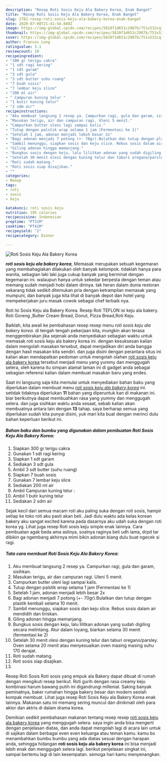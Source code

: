 ```yaml
---
description: "Resep Roti Sosis Keju Ala Bakery Korea, Enak Banget"
title: "Resep Roti Sosis Keju Ala Bakery Korea, Enak Banget"
slug: 2782-resep-roti-sosis-keju-ala-bakery-korea-enak-banget
date: 2020-07-08T21:41:54.840Z
image: https://img-global.cpcdn.com/recipes/5810f1d651c2987b/751x532cq70/roti-sosis-keju-ala-bakery-korea-foto-resep-utama.jpg
thumbnail: https://img-global.cpcdn.com/recipes/5810f1d651c2987b/751x532cq70/roti-sosis-keju-ala-bakery-korea-foto-resep-utama.jpg
cover: https://img-global.cpcdn.com/recipes/5810f1d651c2987b/751x532cq70/roti-sosis-keju-ala-bakery-korea-foto-resep-utama.jpg
author: Frances Long
ratingvalue: 3.1
reviewcount: 10
recipeingredient:
- "300 gr terigu cakra"
- "1 sdt ragi kering"
- "1 sdt garam"
- "3 sdt gula"
- "3 sdt butter suhu ruang"
- "7 buah sosis"
- "7 lembar keju slice"
- "200 ml air"
- " Campuran kuning telur "
- "1 butir kuning telur"
- "2 sdm air"
recipeinstructions:
- "Aku membuat langsung 2 resep ya. Campurkan ragi, gula dan garam, sisihkan."
- "Masukan terigu, air dan campuran ragi. Uleni 5 menit."
- "Campurkan butter uleni lagi sampai kalis."
- "Tutup dengan palstik wrap selama 1 jam (Fermentasi ke 1)"
- "Setelah 1 jam, adonan menjadi lebih besar 2x"
- "Bagi adonan menjadi 7 potong (+- 70gr).Bulatkan dan tutup dengan plastik kembali selama 10 menit."
- "Sambil menunggu, siapkan sosis dan keju slice. Rebus sosis dalam air mendidih dan tiriskan."
- "Giling adonan hingga memanjang."
- "Bungkus sosis dengan keju, lalu lilitkan adonan yang sudah digiling secara melintang. Atur dalam loyang, biarkan selama 30 menit (fermentasi ke 2)"
- "Setelah 30 menit olesi dengan kuning telur dan taburi oregano/parsley. Oven selama 20 menit atau menyesuaikan oven masing masing suhu 170 derajat."
- "Roti sudah matang."
- "Roti sosis siap disajikan."
- ""
categories:
- Resep
tags:
- roti
- sosis
- keju

katakunci: roti sosis keju 
nutrition: 195 calories
recipecuisine: Indonesian
preptime: "PT31M"
cooktime: "PT41M"
recipeyield: "2"
recipecategory: Dinner

---
```



![Roti Sosis Keju Ala Bakery Korea](https://img-global.cpcdn.com/recipes/5810f1d651c2987b/751x532cq70/roti-sosis-keju-ala-bakery-korea-foto-resep-utama.jpg)

<b><i>roti sosis keju ala bakery korea</i></b>, Memasak merupakan sebuah kegemaran yang membahagiakan dilakukan oleh banyak kelompok. tidaklah hanya para wanita, sebagian laki laki juga cukup banyak yang berminat dengan kegemaran ini. walaupun hanya untuk sekedar berpesta dengan teman atau memang sudah menjadi hobi dalam dirinya. tak heran dalam dunia restoran sekarang tidak sedikit ditemukan pria dengan ketrampilan memasak yang mumpuni, dan banyak juga kita lihat di banyak depot dan hotel yang mempekerjakan juru masak cowok sebagai chef terbaik nya.

Roti Isi Sosis Keju ala Bakery Korea. Resep Roti TEFLON isi keju ala bakery. Roti Goreng ,Butter Cream Bread, Donut, Pizza Bread,Roti Keju.

Baiklah, kita awali ke pembahasan resep resep menu <i>roti sosis keju ala bakery korea</i>. di tengah tengah pekerjaan kita, mungkin akan terasa menggembirakan jika sejenak anda menyediakan sebagian waktu untuk memasak roti sosis keju ala bakery korea ini. dengan kesuksesan kalian dalam mengolah masakan tersebut, dapat menjadikan diri anda bangga dengan hasil masakan kita sendiri. dan juga disini dengan perantara situs ini kalian akan mendapatkan pedoman untuk mengolah olahan <u>roti sosis keju ala bakery korea</u> tersebut menjadi menu yang yummy dan menggugah selera, oleh karena itu simpan alamat laman ini di gadget anda sebagai sebagian referensi kalian dalam membuat masakan baru yang endes.


Saat ini langsung saja kita memulai untuk menyediakan bahan baku yang diperlukan dalam membuat menu <u><i>roti sosis keju ala bakery korea</i></u> ini. setidak tidaknya diperlukan <b>11</b> bahan yang diperuntuk kan di makanan ini. biar berikutnya dapat membuahkan rasa yang yummy dan menggugah selera. dan juga sisihkan waktu anda sesaat, sebab kalian akan membuatnya antara lain dengan <b>13</b> tahap. saya berharap semua yang diperlukan sudah kita punyai disini, yuk mari kita buat dengan merinci dulu bahan keperluan berikut ini.

<!--inarticleads1-->

##### Bahan baku dan bumbu yang digunakan dalam pembuatan Roti Sosis Keju Ala Bakery Korea:

1. Siapkan 300 gr terigu cakra
1. Gunakan 1 sdt ragi kering
1. Siapkan 1 sdt garam
1. Sediakan 3 sdt gula
1. Ambil 3 sdt butter (suhu ruang)
1. Siapkan 7 buah sosis
1. Gunakan 7 lembar keju slice
1. Sediakan 200 ml air
1. Ambil  Campuran kuning telur :
1. Ambil 1 butir kuning telur
1. Sediakan 2 sdm air


Sejak kecil dari semua macam roti aku paling suka dengan roti sosis, hampir setiap ke toko roti aku pasti akan beli. Jadi dulu waktu ada kelas korean bakery aku sangat excited karena pada dasarnya aku udah suka dengan roti korea yg. Lihat juga resep Roti sosis keju simple enak lainnya. Cara pembuatan agak beda ama aslinya, soalnya raginya beli udh lama, drpd tar dibikin ga ngembang akhirnya mimi bikin adonan biang dulu buat ngecek si ragi. 

<!--inarticleads2-->

##### Tata cara membuat Roti Sosis Keju Ala Bakery Korea:

1. Aku membuat langsung 2 resep ya. Campurkan ragi, gula dan garam, sisihkan.
1. Masukan terigu, air dan campuran ragi. Uleni 5 menit.
1. Campurkan butter uleni lagi sampai kalis.
1. Tutup dengan palstik wrap selama 1 jam (Fermentasi ke 1)
1. Setelah 1 jam, adonan menjadi lebih besar 2x
1. Bagi adonan menjadi 7 potong (+- 70gr).Bulatkan dan tutup dengan plastik kembali selama 10 menit.
1. Sambil menunggu, siapkan sosis dan keju slice. Rebus sosis dalam air mendidih dan tiriskan.
1. Giling adonan hingga memanjang.
1. Bungkus sosis dengan keju, lalu lilitkan adonan yang sudah digiling secara melintang. Atur dalam loyang, biarkan selama 30 menit (fermentasi ke 2)
1. Setelah 30 menit olesi dengan kuning telur dan taburi oregano/parsley. Oven selama 20 menit atau menyesuaikan oven masing masing suhu 170 derajat.
1. Roti sudah matang.
1. Roti sosis siap disajikan.
1. 


Resep Roti Sosis Roti sosis yang empuk ala Bakery dapat dibuat di rumah dengan mengikuti resep berikut. Roti gurih dengan rasa creamy keju kombinasi harum bawang putih ini digandrungi millenial. Saking banyak peminatnya, baker rumahan hingga bakery besar dan modern seolah kompak membuat. Lihat juga resep Roti Sosis Keju ala Bakery Korea enak lainnya. Makanan satu ini memang sering muncul dan dinikmati oleh para aktor dan aktris di dalam drama korea. 

Demikian sedikit pembahasan makanan tentang resep resep <u>roti sosis keju ala bakery korea</u> yang menggugah selera. saya ingin anda bisa mengerti dengan penjelasan diatas, dan anda dapat mengolah lagi di acara lain untuk di sajikan dalam berbagai even even keluarga atau teman kamu. kamu bs menambahkan bumbu bumbu yang ada diatas sesuai dengan harapan anda, sehingga hidangan <b>roti sosis keju ala bakery korea</b> ini bisa menjadi lebih enak dan menggugah selera lagi. berikut penjelasan singkat ini, sampai bertemu lagi di lain kesempatan. semoga hari kamu menyenangkan.
